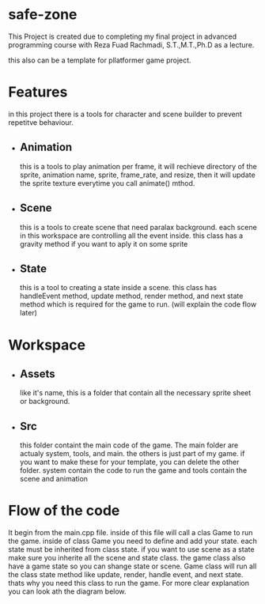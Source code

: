 # safe-zone
This Project is created due to completing my final project in advanced programming course with Reza Fuad Rachmadi, S.T.,M.T.,Ph.D as a lecture.

this also can be a template for pllatformer game project.

# Features
in this project there is a tools for character and scene builder to prevent repetitve behaviour.

- ## Animation
    this is a tools to play animation per frame, it will rechieve directory of the sprite, animation name, sprite, frame_rate, and resize, then it will update the sprite texture everytime you call animate() mthod.

- ## Scene
    this is a tools to create scene that need paralax background. each scene in this workspace are controlling all the event inside. this class  has a gravity method if you want to aply it on some sprite 


- ## State
    this is a tool to creating a state inside a scene. this class has handleEvent method, update method, render method, and next state method which is required for the game to run. (will explain the code flow later)

# Workspace
- ##  Assets
    like it's name, this is a folder that contain all the necessary sprite sheet or background.
- ## Src
    this folder containt the main code of the game. The main folder are actualy system, tools, and main. the others is just part of my game. if you want to make these for your template, you can delete the other folder. system contain the code to run the game and tools contain the scene and animation

# Flow of the  code
It begin from the main.cpp file. inside of this file will call a clas Game to run the game. inside of class Game you need to define and add your state. each state must be inherited from class state. if you want to use scene as a state make sure you inherite all the scene and state class. the game class also have a game state so you can shange state or scene. Game  class will run all the class state method like update, render, handle event, and next state. thats why you need this class to run the game. For more clear explanation you can look ath the diagram below.
    